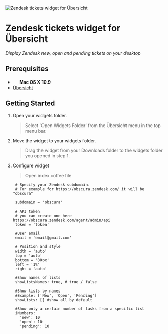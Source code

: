 ![Zendesk tickets widget for Übersicht](https://github.com/unglud/ubersicht-zendesk/master/screenshot.png)

# Zendesk tickets widget for Übersicht

*Display Zendesk new, open and pending tickets on your desktop*

Prerequisites
-------------

- <img src="http://deluge-torrent.org/images/apple-logo.gif" height="17"> **Mac OS X 10.9**
- [Übersicht](http://tracesof.net/uebersicht/)

Getting Started
---------------

1. Open your widgets folder.
    > Select 'Open Widgets Folder' from the Übersicht menu in the top menu bar.
    
2. Move the widget to your widgets folder.
    > Drag the widget from your Downloads folder to the widgets folder you opened in step 1.
  
4. Configure widget   
    > Open index.coffee file
    
        # Specify your Zendesk subdomain.
        # For example for https://obscura.zendesk.com/ it will be "obscura"
        
        subdomain = 'obscura'
        
        # API token
        # you can create one here https://obscura.zendesk.com/agent/admin/api
        token = 'token'
        
        #User email
        email = 'email@gmail.com'
        
        # Position and style
        width = 'auto'
        top = 'auto'
        bottom = '80px'
        left = '1%'
        right = 'auto'
        
        #Show names of lists
        showListsNames: true, # true / false
        
        #Show lists by names
        #Example: ['New', 'Open', 'Pending']
        showLists: [] #show all by default
        
        #Show only a certain number of tasks from a specific list
        iNumbers:
          'new': 10
          'open': 10
          'pending': 10

